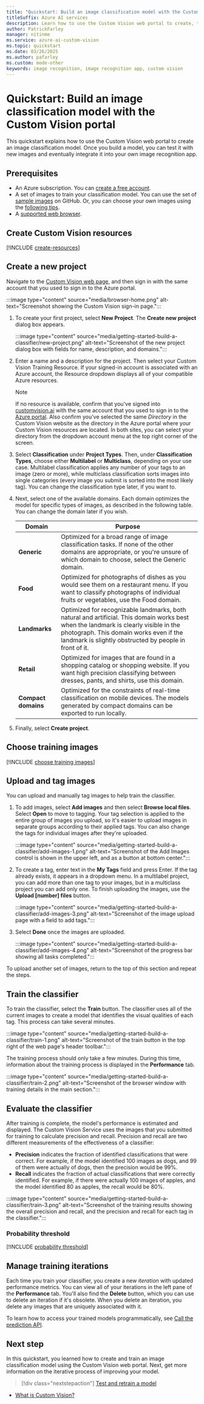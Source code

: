 ```yaml
---
title: "Quickstart: Build an image classification model with the Custom Vision portal"
titleSuffix: Azure AI services
description: Learn how to use the Custom Vision web portal to create, train, and test an image classification model.
author: PatrickFarley
manager: nitinme
ms.service: azure-ai-custom-vision
ms.topic: quickstart
ms.date: 03/26/2025
ms.author: pafarley
ms.custom: mode-other
keywords: image recognition, image recognition app, custom vision
---
```


# Quickstart: Build an image classification model with the Custom Vision portal

This quickstart explains how to use the Custom Vision web portal to create an image classification model. Once you build a model, you can test it with new images and eventually integrate it into your own image recognition app.

## Prerequisites

- An Azure subscription. You can [create a free account](https://azure.microsoft.com/pricing/purchase-options/azure-account?icid=ai-services).
- A set of images to train your classification model. You can use the set of [sample images](https://github.com/Azure-Samples/cognitive-services-sample-data-files/tree/master/CustomVision/ImageClassification/Images) on GitHub. Or, you can choose your own images using the [following tips](#upload-and-tag-images).
- A [supported web browser](overview.md#supported-browsers-for-custom-vision-web-portal).

## Create Custom Vision resources

[!INCLUDE [create-resources](includes/create-resources.md)]

## Create a new project

Navigate to the [Custom Vision web page](https://customvision.ai), and then sign in with the same account that you used to sign in to the Azure portal.

:::image type="content" source="media/browser-home.png" alt-text="Screenshot showing the Custom Vision sign-in page.":::

1. To create your first project, select **New Project**. The **Create new project** dialog box appears.

    :::image type="content" source="media/getting-started-build-a-classifier/new-project.png" alt-text="Screenshot of the new project dialog box with fields for name, description, and domains.":::

1. Enter a name and a description for the project. Then select your Custom Vision Training Resource. If your signed-in account is associated with an Azure account, the Resource dropdown displays all of your compatible Azure resources.

   > [!NOTE]
   > If no resource is available, confirm that you've signed into [customvision.ai](https://customvision.ai) with the same account that you used to sign in to the [Azure portal](https://portal.azure.com). Also confirm you've selected the same *Directory* in the Custom Vision website as the directory in the Azure portal where your Custom Vision resources are located. In both sites, you can select your directory from the dropdown account menu at the top right corner of the screen.

1. Select **Classification** under **Project Types**. Then, under **Classification Types**, choose either **Multilabel** or **Multiclass**, depending on your use case. Multilabel classification applies any number of your tags to an image (zero or more), while multiclass classification sorts images into single categories (every image you submit is sorted into the most likely tag). You can change the classification type later, if you want to.

1. Next, select one of the available domains. Each domain optimizes the model for specific types of images, as described in the following table. You can change the domain later if you wish.

    |Domain|Purpose|
    |---|---|
    |__Generic__| Optimized for a broad range of image classification tasks. If none of the other domains are appropriate, or you're unsure of which domain to choose, select the Generic domain. |
    |__Food__|Optimized for photographs of dishes as you would see them on a restaurant menu. If you want to classify photographs of individual fruits or vegetables, use the Food domain.|
    |__Landmarks__|Optimized for recognizable landmarks, both natural and artificial. This domain works best when the landmark is clearly visible in the photograph. This domain works even if the landmark is slightly obstructed by people in front of it.|
    |__Retail__|Optimized for images that are found in a shopping catalog or shopping website. If you want high precision classifying between dresses, pants, and shirts, use this domain.|
    |__Compact domains__| Optimized for the constraints of real-time classification on mobile devices. The models generated by compact domains can be exported to run locally.|

1. Finally, select __Create project__.

## Choose training images

[!INCLUDE [choose training images](includes/choose-training-images.md)]

## Upload and tag images

You can upload and manually tag images to help train the classifier. 

1. To add images, select __Add images__ and then select __Browse local files__. Select __Open__ to move to tagging. Your tag selection is applied to the entire group of images you upload, so it's easier to upload images in separate groups according to their applied tags. You can also change the tags for individual images after they're uploaded.

    :::image type="content" source="media/getting-started-build-a-classifier/add-images-1.png" alt-text="Screenshot of the Add Images control is shown in the upper left, and as a button at bottom center.":::

1. To create a tag, enter text in the __My Tags__ field and press Enter. If the tag already exists, it appears in a dropdown menu. In a multilabel project, you can add more than one tag to your images, but in a multiclass project you can add only one. To finish uploading the images, use the __Upload [number] files__ button. 

    :::image type="content" source="media/getting-started-build-a-classifier/add-images-3.png" alt-text="Screenshot of the image upload page with a field to add tags.":::

1. Select __Done__ once the images are uploaded.

    :::image type="content" source="media/getting-started-build-a-classifier/add-images-4.png" alt-text="Screenshot of the progress bar showing all tasks completed.":::

To upload another set of images, return to the top of this section and repeat the steps.

## Train the classifier

To train the classifier, select the **Train** button. The classifier uses all of the current images to create a model that identifies the visual qualities of each tag. This process can take several minutes.

:::image type="content" source="media/getting-started-build-a-classifier/train-1.png" alt-text="Screenshot of the train button in the top right of the web page's header toolbar.":::

The training process should only take a few minutes. During this time, information about the training process is displayed in the **Performance** tab.

:::image type="content" source="media/getting-started-build-a-classifier/train-2.png" alt-text="Screenshot of the browser window with training details in the main section.":::

## Evaluate the classifier

After training is complete, the model's performance is estimated and displayed. The Custom Vision Service uses the images that you submitted for training to calculate precision and recall. Precision and recall are two different measurements of the effectiveness of a classifier:

- **Precision** indicates the fraction of identified classifications that were correct. For example, if the model identified 100 images as dogs, and 99 of them were actually of dogs, then the precision would be 99%.
- **Recall** indicates the fraction of actual classifications that were correctly identified. For example, if there were actually 100 images of apples, and the model identified 80 as apples, the recall would be 80%.

:::image type="content" source="media/getting-started-build-a-classifier/train-3.png" alt-text="Screenshot of the training results showing the overall precision and recall, and the precision and recall for each tag in the classifier.":::

### Probability threshold

[!INCLUDE [probability threshold](includes/probability-threshold.md)]

## Manage training iterations

Each time you train your classifier, you create a new _iteration_ with updated performance metrics. You can view all of your iterations in the left pane of the **Performance** tab. You'll also find the **Delete** button, which you can use to delete an iteration if it's obsolete. When you delete an iteration, you delete any images that are uniquely associated with it.

To learn how to access your trained models programmatically, see [Call the prediction API](./use-prediction-api.md).

## Next step

In this quickstart, you learned how to create and train an image classification model using the Custom Vision web portal. Next, get more information on the iterative process of improving your model.

> [!div class="nextstepaction"]
> [Test and retrain a model](test-your-model.md)

* [What is Custom Vision?](./overview.md)
